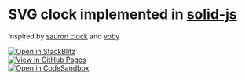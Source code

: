 # SVG clock implemented in [solid-js](https://solidjs.com)

Inspired by [sauron clock](https://ivanceras.github.io/svg-clock/) and [voby](https://github.com/vobyjs/voby)


[![Open in StackBlitz](https://developer.stackblitz.com/img/open_in_stackblitz.svg)](https://stackblitz.com/github/high1/solid-clock)   
[![View in GitHub Pages](https://img.shields.io/badge/View%20in-GitHub%20Pages-blue?style=for-the-badge&logo=github)](https://high1.github.io/solid-clock/)   
[![Open in CodeSandbox](https://img.shields.io/badge/Open%20in-CodeSandbox-blue?style=for-the-badge&logo=codesandbox)](https://githubbox.com/high1/solid-clock)